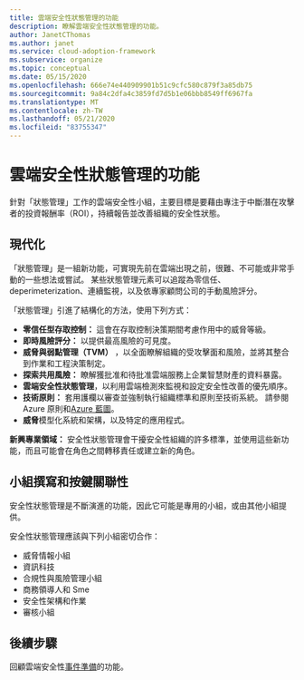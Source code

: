 ```yaml
---
title: 雲端安全性狀態管理的功能
description: 瞭解雲端安全性狀態管理的功能。
author: JanetCThomas
ms.author: janet
ms.service: cloud-adoption-framework
ms.subservice: organize
ms.topic: conceptual
ms.date: 05/15/2020
ms.openlocfilehash: 666e74e440909901b51c9cfc580c879f3a85db75
ms.sourcegitcommit: 9a84c2dfa4c3859fd7d5b1e06bbb8549ff6967fa
ms.translationtype: MT
ms.contentlocale: zh-TW
ms.lasthandoff: 05/21/2020
ms.locfileid: "83755347"
---
```

<!--docsTest:ignore TVM -->

# <a name="function-of-cloud-security-posture-management"></a>雲端安全性狀態管理的功能

針對「狀態管理」工作的雲端安全性小組，主要目標是要藉由專注于中斷潛在攻擊者的投資報酬率（ROI），持續報告並改善組織的安全性狀態。

## <a name="modernization"></a>現代化

「狀態管理」是一組新功能，可實現先前在雲端出現之前，很難、不可能或非常手動的一些想法或嘗試。 某些狀態管理元素可以追蹤為零信任、deperimeterization、連續監視，以及依專家顧問公司的手動風險評分。

「狀態管理」引進了結構化的方法，使用下列方式：

- **零信任型存取控制：** 這會在存取控制決策期間考慮作用中的威脅等級。
- **即時風險評分：** 以提供最高風險的可見度。
- **威脅與弱點管理（TVM）** ，以全面瞭解組織的受攻擊面和風險，並將其整合到作業和工程決策制定。
- **探索共用風險：** 瞭解獲批准和待批准雲端服務上企業智慧財產的資料暴露。
- **雲端安全性狀態管理**，以利用雲端檢測來監視和設定安全性改善的優先順序。
- **技術原則：** 套用護欄以審查並強制執行組織標準和原則至技術系統。 請參閱 Azure 原則和[Azure 藍圖](https://docs.microsoft.com/azure/governance/blueprints/overview)。
- **威脅**模型化系統和架構，以及特定的應用程式。

**新興專業領域：** 安全性狀態管理會干擾安全性組織的許多標準，並使用這些新功能，而且可能會在角色之間轉移責任或建立新的角色。

## <a name="team-composition-and-key-relationships"></a>小組撰寫和按鍵關聯性

安全性狀態管理是不斷演進的功能，因此它可能是專用的小組，或由其他小組提供。

安全性狀態管理應該與下列小組密切合作：

- 威脅情報小組
- 資訊科技
- 合規性與風險管理小組
- 商務領導人和 Sme
- 安全性架構和作業
- 審核小組

## <a name="next-steps"></a>後續步驟

回顧雲端安全性[事件準備](./cloud-security-incident-preparation.md)的功能。
